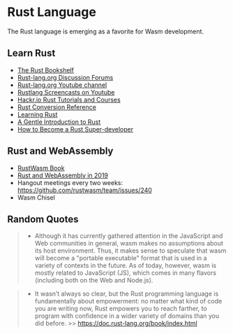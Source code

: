 # Rust Language

The Rust language is emerging as a favorite for Wasm development. 

## Learn Rust
* [The Rust Bookshelf](https://doc.rust-lang.org/edition-guide/rust-2018/documentation/the-rust-bookshelf.html)
* [Rust-lang.org Discussion Forums](https://users.rust-lang.org/)
* [Rust-lang.org Youtube channel](https://www.youtube.com/channel/UCaYhcUwRBNscFNUKTjgPFiA/playlists8)
* [Rustlang Screencasts on Youtube](https://www.youtube.com/watch?list=PLTOeCUgrkpMNEHx6j0vCH0cuyAIVZadnc&v=sv9fTlU7SCA)
* [Hackr.io Rust Tutorials and Courses](https://hackr.io/tutorials/learn-rust)
* [Rust Conversion Reference](http://carols10cents.github.io/rust-conversion-reference/)
* [Learning Rust](https://learning-rust.github.io/docs/index.html)
* [A Gentle Introduction to Rust](https://stevedonovan.github.io/rust-gentle-intro/readme.html)
* [How to Become a Rust Super-developer](https://hashnode.com/post/how-to-become-a-rust-super-developer-cjpv1ee7e000buhs2aqrdw2ym)

## Rust and WebAssembly
* [RustWasm Book](https://rustwasm.github.io/book/)
* [Rust and WebAssembly in 2019](http://fitzgeraldnick.com/2018/12/14/rust-and-webassembly-in-2019.html)
* Hangout meetings every two weeks: https://github.com/rustwasm/team/issues/240
* Wasm Chisel


## Random Quotes

> * Although it has currently gathered attention in the JavaScript and Web communities in general, wasm makes no assumptions about its host environment. Thus, it makes sense to speculate that wasm will become a "portable executable" format that is used in a variety of contexts in the future. As of today, however, wasm is mostly related to JavaScript (JS), which comes in many flavors (including both on the Web and Node.js).

> * It wasn’t always so clear, but the Rust programming language is fundamentally about empowerment: no matter what kind of code you are writing now, Rust empowers you to reach farther, to program with confidence in a wider variety of domains than you did before.  >> https://doc.rust-lang.org/book/index.html

